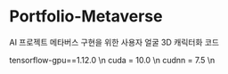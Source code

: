 # Portfolio-Metaverse

AI 프로젝트
메타버스 구현을 위한 사용자 얼굴 3D 캐릭터화 코드

tensorflow-gpu==1.12.0 \n
cuda = 10.0 \n
cudnn = 7.5 \n
